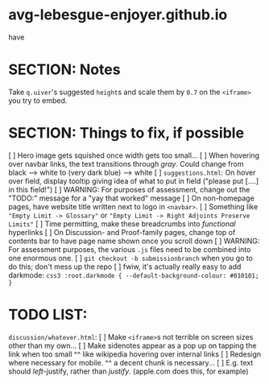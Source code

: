 # avg-lebesgue-enjoyer.github.io
have



# SECTION: Notes
Take `q.uiver`'s suggested `height`s and scale them by `0.7` on the `<iframe>` you try to embed.



# SECTION: Things to fix, if possible
  [ ] Hero image gets squished once width gets too small...
  [ ] When hovering over navbar links, the text transitions through *gray*. 
    Could change from black --> white to (very dark blue) --> white
  [ ] `suggestions.html`: On hover over field, display tooltip giving idea of what to put in field ("please put [....] in this field!")
    [ ] WARNING: For purposes of assessment, change out the "TODO:" message for a "yay that worked" message
  [ ] On non-homepage pages, have website title written next to logo in `<navbar>`.
    [ ] Something like `"Empty Limit -> Glossary"` or `"Empty Limit -> Right Adjoints Preserve Limits"`
      [ ] Time permitting, make these breadcrumbs into *functional* hyperlinks
  [ ] On Discussion- and Proof-family pages, change top of contents bar to have page name shown once you scroll down
  [ ] WARNING: For assessment purposes, the various `.js` files need to be combined into one enormous one.
    [ ] `git checkout -b submissionbranch` when you go to do this; don't mess up the repo
  [ ] fwiw, it's actually really easy to add darkmode:
    ```css3
    :root.darkmode {
      --default-background-colour: #010101;
    }
    ```


# TODO LIST:
`discussion/whatever.html`:
  [ ] Make `<iframe>`s not terrible on screen sizes other than my own...
  [ ] Make sidenotes appear as a pop up on tapping the link when too small
    ^^ like wikipedia hovering over internal links
  [ ] Redesign where necessary for mobile.
    ^^ a decent chunk is necessary...
    [ ] E.g. text should *left*-justify, rather than *justify*. (apple.com does this, for example)
